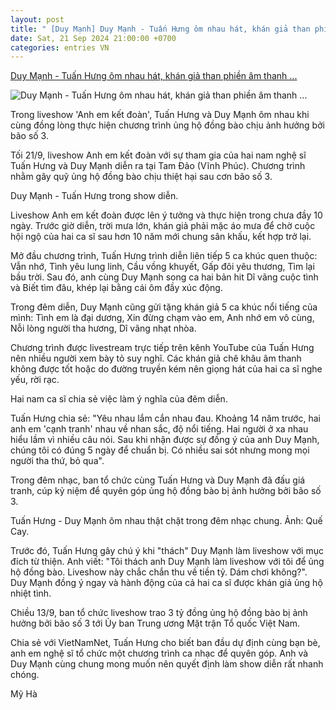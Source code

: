 ```yaml
---
layout: post
title: " [Duy Mạnh] Duy Mạnh - Tuấn Hưng ôm nhau hát, khán giả than phiền âm thanh ..."
date: Sat, 21 Sep 2024 21:00:00 +0700
categories: entries VN
---
```

[Duy Mạnh - Tuấn Hưng ôm nhau hát, khán giả than phiền âm thanh ...](https://vietnamnet.vn/duy-manh-tuan-hung-om-nhau-hat-khan-gia-than-phien-am-thanh-kem-2324596.html)

![Duy Mạnh - Tuấn Hưng ôm nhau hát, khán giả than phiền âm thanh ...](https://static-images.vnncdn.net/vps_images_publish/000001/000003/2024/9/21/duy-manh-tuan-hung-om-nhau-hat-khan-gia-than-phien-am-thanh-kem-20416.jpg?width=0&s=DB4-rSPlFDF1llRux3HlZA)

Trong liveshow 'Anh em kết đoàn', Tuấn Hưng và Duy Mạnh ôm nhau khi cùng đồng lòng thực hiện chương trình ủng hộ đồng bào chịu ảnh hưởng bởi bão số 3.

Tối 21/9, liveshow Anh em kết đoàn với sự tham gia của hai nam nghệ sĩ Tuấn Hưng và Duy Mạnh diễn ra tại Tam Đảo (Vĩnh Phúc). Chương trình nhằm gây quỹ ủng hộ đồng bào chịu thiệt hại sau cơn bão số 3.

Duy Mạnh - Tuấn Hưng trong show diễn.

Liveshow Anh em kết đoàn được lên ý tưởng và thực hiện trong chưa đầy 10 ngày. Trước giờ diễn, trời mưa lớn, khán giả phải mặc áo mưa để chờ cuộc hội ngộ của hai ca sĩ sau hơn 10 năm mới chung sân khấu, kết hợp trở lại.

Mở đầu chương trình, Tuấn Hưng trình diễn liên tiếp 5 ca khúc quen thuộc: Vẫn nhớ, Tình yêu lung linh, Cầu vồng khuyết, Gấp đôi yêu thương, Tìm lại bầu trời. Sau đó, anh cùng Duy Mạnh song ca hai bản hit Dĩ vãng cuộc tình và Biết tìm đâu, khép lại bằng cái ôm đầy xúc động.

Trong đêm diễn, Duy Mạnh cũng gửi tặng khán giả 5 ca khúc nổi tiếng của mình: Tình em là đại dương, Xin đừng chạm vào em, Anh nhớ em vô cùng, Nỗi lòng người tha hương, Dĩ vãng nhạt nhòa.

Chương trình được livestream trực tiếp trên kênh YouTube của Tuấn Hưng nên nhiều người xem bày tỏ suy nghĩ. Các khán giả chê khâu âm thanh không được tốt hoặc do đường truyền kém nên giọng hát của hai ca sĩ nghe yếu, rời rạc.

Hai nam ca sĩ chia sẻ việc làm ý nghĩa của đêm diễn.

Tuấn Hưng chia sẻ: "Yêu nhau lắm cắn nhau đau. Khoảng 14 năm trước, hai anh em 'cạnh tranh' nhau về nhan sắc, độ nổi tiếng. Hai người ở xa nhau hiểu lầm vì nhiều câu nói. Sau khi nhận được sự đồng ý của anh Duy Mạnh, chúng tôi có đúng 5 ngày để chuẩn bị. Có nhiều sai sót nhưng mong mọi người tha thứ, bỏ qua".

Trong đêm nhạc, ban tổ chức cùng Tuấn Hưng và Duy Mạnh đã đấu giá tranh, cúp kỷ niệm để quyên góp ủng hộ đồng bào bị ảnh hưởng bởi bão số 3.

Tuấn Hưng - Duy Mạnh ôm nhau thật chặt trong đêm nhạc chung. Ảnh: Quế Cay.

Trước đó, Tuấn Hưng gây chú ý khi "thách" Duy Mạnh làm liveshow với mục đích từ thiện. Anh viết: "Tôi thách anh Duy Mạnh làm liveshow với tôi để ủng hộ đồng bào. Liveshow này chắc chắn thu về tiền tỷ. Dám chơi không?". Duy Mạnh đồng ý ngay và hành động của cả hai ca sĩ được khán giả ủng hộ nhiệt tình.

Chiều 13/9, ban tổ chức liveshow trao 3 tỷ đồng ủng hộ đồng bào bị ảnh hưởng bởi bão số 3 tới Ủy ban Trung ương Mặt trận Tổ quốc Việt Nam.

Chia sẻ với VietNamNet, Tuấn Hưng cho biết ban đầu dự định cùng bạn bè, anh em nghệ sĩ tổ chức một chương trình ca nhạc để quyên góp. Anh và Duy Mạnh cùng chung mong muốn nên quyết định làm show diễn rất nhanh chóng.

Mỹ Hà

